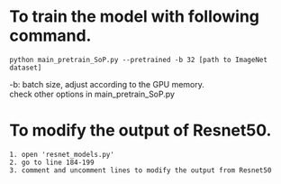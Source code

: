 # To train the model with following command.

```
python main_pretrain_SoP.py --pretrained -b 32 [path to ImageNet dataset]
```
-b: batch size, adjust according to the GPU memory. <br/>
check other options in main_pretrain_SoP.py

# To modify the output of Resnet50.
```
1. open 'resnet_models.py'
2. go to line 184-199
3. comment and uncomment lines to modify the output from Resnet50 
```
